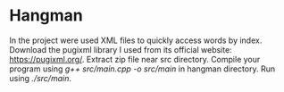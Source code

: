 # Hangman

In the project were used XML files to quickly access words by index. Download the pugixml library I used from its official website: https://pugixml.org/. Extract zip file 
near src directory. Compile your program using _g++ src/main.cpp -o src/main_
 in hangman directory. Run using _./src/main_.
